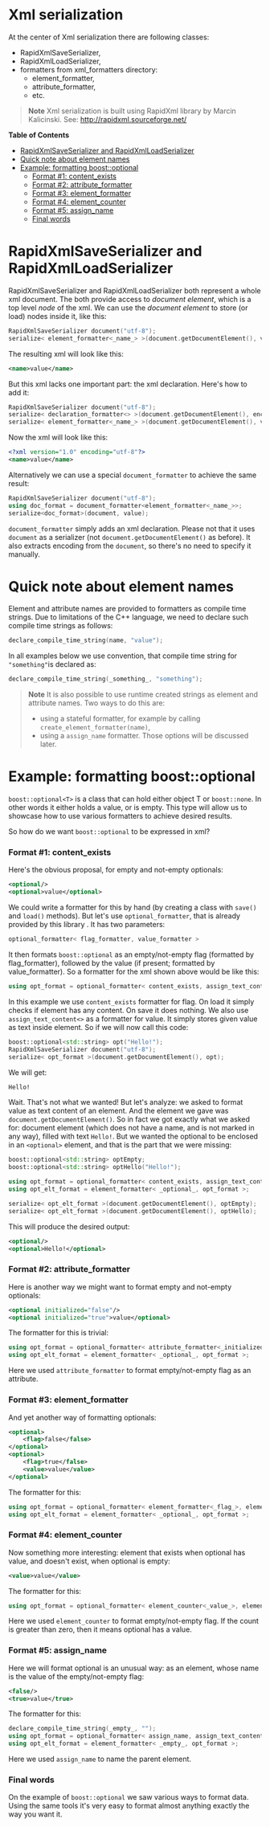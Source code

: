 Xml serialization
=================

At the center of Xml serialization there are following classes:

- RapidXmlSaveSerializer,
- RapidXmlLoadSerializer,
- formatters from xml_formatters directory:
  - element_formatter,
  - attribute_formatter,
  - etc.

> **Note** Xml serialization is built using RapidXml library by Marcin Kalicinski.
> See: http://rapidxml.sourceforge.net/

**Table of Contents**

- [RapidXmlSaveSerializer and RapidXmlLoadSerializer](#rapidxmlsaveserializer-and-rapidxmlloadserializer)
- [Quick note about element names](#quick-note-about-element-names)
- [Example: formatting boost::optional](#example-formatting-boost-optional)
  - [Format #1: content_exists](#format-1-content_exists)
  - [Format #2: attribute_formatter](#format-2-attribute_formatter)
  - [Format #3: element_formatter](#format-3-element_formatter)
  - [Format #4: element_counter](#format-4-element_counter)
  - [Format #5: assign_name](#format-5-assign_name)
  - [Final words](#final-words)

RapidXmlSaveSerializer and RapidXmlLoadSerializer
=================================================

RapidXmlSaveSerializer and RapidXmlLoadSerializer both represent a whole xml document.
The both provide access to *document element*, which is a top level *node* of the xml.
We can use the *document element* to store (or load) nodes inside it, like this:
```cpp
RapidXmlSaveSerializer document("utf-8");
serialize< element_formatter<_name_> >(document.getDocumentElement(), value);
```
The resulting xml will look like this:
```xml
<name>value</name>
```
But this xml lacks one important part: the xml declaration. Here's how to add it:
```cpp
RapidXmlSaveSerializer document("utf-8");
serialize< declaration_formatter<> >(document.getDocumentElement(), encoding);
serialize< element_formatter<_name_> >(document.getDocumentElement(), value);
```
Now the xml will look like this:
```xml
<?xml version="1.0" encoding="utf-8"?>
<name>value</name>
```
Alternatively we can use a special `document_formatter` to achieve the same result:
```cpp
RapidXmlSaveSerializer document("utf-8");
using doc_format = document_formatter<element_formatter<_name_>>;
serialize<doc_format>(document, value);
```
`document_formatter` simply adds an xml declaration. Please not that it uses `document` as a serializer (not `document.getDocumentElement()` as before). It also extracts encoding from the `document`, so there's no need to specify it manually.

Quick note about element names
==============================
Element and attribute names are provided to formatters as compile time strings. Due to limitations of the C++ language, we need to declare such compile time strings as follows:
```cpp
declare_compile_time_string(name, "value");
```
In all examples below we use convention, that compile time string for `"something"`is declared as:
```cpp
declare_compile_time_string(_something_, "something");
```
> **Note** It is also possible to use runtime created strings as element and attribute names.
> Two ways to do this are:
> - using a stateful formatter, for example by calling `create_element_formatter(name)`,
> - using a `assign_name` formatter.
> Those options will be discussed later.

Example: formatting boost::optional
===================================
`boost::optional<T>` is a class that can hold either object T or `boost::none`. In other words it either holds a value, or is empty.
This type will allow us to showcase how to use various formatters to achieve desired results.

So how do we want `boost::optional` to be expressed in xml?

### Format #1: content_exists
Here's the obvious proposal, for empty and not-empty optionals:
```xml
<optional/>
<optional>value</optional>
```
We could write a formatter for this by hand (by creating a class with `save()` and `load()` methods).
But let's use `optional_formatter`, that is already provided by this library . It has two parameters:
```cpp
optional_formatter< flag_formatter, value_formatter >
```
It then formats `boost::optional` as an empty/not-empty flag (formatted by flag\_formatter), followed by the value (if present; formatted by value_formatter).
So a formatter for the xml shown above would be like this:
```cpp
using opt_format = optional_formatter< content_exists, assign_text_content<> >;
```
In this example we use `content_exists` formatter for flag. On load it simply checks if element has any content. On save it does nothing.
We also use `assign_text_content<>` as a formatter for value. It simply stores given value as text inside element.
So if we will now call this code:
```cpp
boost::optional<std::string> opt("Hello!");
RapidXmlSaveSerializer document("utf-8");
serialize< opt_format >(document.getDocumentElement(), opt);
```
We will get:
```xml
Hello!
```
Wait. That's not what we wanted!
But let's analyze: we asked to format value as text content of an element. And the element we gave was `document.getDocumentElement()`.  So in fact we got exactly what we asked for: document element (which does not have a name, and is not marked in any way), filled with text `Hello!`.
But we wanted the optional to be enclosed in an `<optional>` element, and that is the part that we were missing:
```cpp
boost::optional<std::string> optEmpty;
boost::optional<std::string> optHello("Hello!");

using opt_format = optional_formatter< content_exists, assign_text_content<> >;
using opt_elt_format = element_formatter< _optional_, opt_format >;

serialize< opt_elt_format >(document.getDocumentElement(), optEmpty);
serialize< opt_elt_format >(document.getDocumentElement(), optHello);
```
This will produce the desired output:
```xml
<optional/>
<optional>Hello!</optional>
```

### Format #2: attribute_formatter

Here is another way we might want to format empty and not-empty optionals:
```xml
<optional initialized="false"/>
<optional initialized="true">value</optional>
```
The formatter for this is trivial:
```cpp
using opt_format = optional_formatter< attribute_formatter<_initialized_>, assign_text_content<> >;
using opt_elt_format = element_formatter< _optional_, opt_format >;
```
Here we used `attribute_formatter` to format empty/not-empty flag as an attribute.

### Format #3: element_formatter

And yet another way of formatting optionals:
```xml
<optional>
    <flag>false</false>
</optional>
<optional>
    <flag>true</false>
    <value>value</value>
</optional>
```
The formatter for this:
```cpp
using opt_format = optional_formatter< element_formatter<_flag_>, element_formatter<_value_> >;
using opt_elt_format = element_formatter< _optional_, opt_format >;
```
### Format #4: element_counter

Now something more interesting: element that exists when optional has value, and doesn't exist, when optional is empty:
```xml
<value>value</value>
```
The formatter for this:
```cpp
using opt_format = optional_formatter< element_counter<_value_>, element_formatter<_value_> >;
```
Here we used `element_counter` to format empty/not-empty flag. If the count is greater than zero, then it means optional has a value.

### Format #5: assign_name

Here we will format optional is an unusual way: as an element, whose name is the value of the empty/not-empty flag:
```xml
<false/>
<true>value</true>
```
The formatter for this:
```cpp
declare_compile_time_string(_empty_, "");
using opt_format = optional_formatter< assign_name, assign_text_content<> >;
using opt_elt_format = element_formatter< _empty_, opt_format >;
```
Here we used `assign_name` to name the parent element.

### Final words
On the example of `boost::optional` we saw various ways to format data. Using the same tools it's very easy to format almost anything exactly the way you want it.
